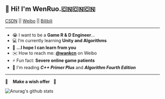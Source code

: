 ## 👋 Hi! I'm WenRuo.🇨🇳🇨🇳🇨🇳

<p>
  <a href="https://blog.csdn.net/wankcn">CSDN</a> ||
  <a href="https://weibo.com/wankcn">Weibo</a> ||
  <a href="https://space.bilibili.com/86825670">Bilibili</a>
</p>

---

- 😭 I want to be a **Game R & D Engineer**...
- 💻 I’m currently learning **Unity and Algorithms**
- 🌈 **...I hope I can learn from you**
- ✉️ How to reach me: [**@wankcn**](https://weibo.com/wankcn) on Weibo
- ⚡ Fun fact: **Severe online game patients**
- 📖 I'm reading ***C++ Primer Plus*** and ***Algorithm Fourth Edition***

---
🙏 &nbsp;&nbsp; **Make a wish offer** &nbsp;&nbsp;🙏

![Anurag's github stats](https://github-readme-stats.vercel.app/api?username=wankcn&show_icons=true&theme=cobalt)



